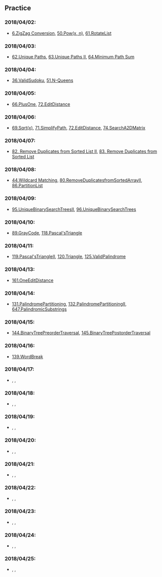 ## Practice

### 2018/04/02:
* [6.ZigZag Conversion](6.ZigZagConversion.md), [50.Pow(x, n)](50.Pow(x,n).md),  [61.RotateList](61.RotateList.md)


### 2018/04/03:
* [62.Unique Paths](62.UniquePaths.md), [63.Unique Paths II](63.UniquePathsII.md), [64.Minimum Path Sum](64.MinimumPathSum.md)


### 2018/04/04:
* [36.ValidSudoku](36.ValidSudoku.md), [51.N-Queens](51.N-Queens.md)

### 2018/04/05:
* [66.PlusOne](66.PlusOne.md), [72.EditDistance](72.EditDistance.md)

### 2018/04/06:
* [69.Sqrt(x)](69.Sqrt(x).md), [71.SimplifyPath](71.SimplifyPath.md), [72.EditDistance](72.EditDistance.md), [74.SearchA2DMatrix](74.SearchA2DMatrix.md)

### 2018/04/07:
* [82. Remove Duplicates from Sorted List II](82.RemoveDuplicatesfromSortedListII.md), [83. Remove Duplicates from Sorted List](83.RemoveDuplicatesfromSortedList.md)

### 2018/04/08:
* [44.Wildcard Matching](44.WildcardMatching.md), [80.RemoveDuplicatesfromSortedArrayII](80.RemoveDuplicatesfromSortedArrayII.md), [86.PartitionList](86.PartitionList.md)

### 2018/04/09:
* [95.UniqueBinarySearchTreesII](95.UniqueBinarySearchTreesII.md), [96.UniqueBinarySearchTrees](96.UniqueBinarySearchTrees.md)

### 2018/04/10:
* [89.GrayCode](89.GrayCode.md), [118.Pascal'sTriangle](118.Pascal'sTriangle.md)

### 2018/04/11:
* [119.Pascal'sTriangleII](119.Pascal'sTriangleII.md), [120.Triangle](120.Triangle.md), [125.ValidPalindrome](125.ValidPalindrome.md)

### 2018/04/13:
* [161.OneEditDistance](161.OneEditDistance.md)

### 2018/04/14:
* [131.PalindromePartitioning](131.PalindromePartitioning.md), [132.PalindromePartitioningII](132.PalindromePartitioningII.md), [647.PalindromicSubstrings](647.PalindromicSubstrings.md)

### 2018/04/15:
* [144.BinaryTreePreorderTraversal](144.BinaryTreePreorderTraversal.md), [145.BinaryTreePostorderTraversal](145.BinaryTreePostorderTraversal.md)

### 2018/04/16:
* [139.WordBreak](139.WordBreak.md)

### 2018/04/17:
* [](), [](), []()

### 2018/04/18:
* [](), [](), []()

### 2018/04/19:
* [](), [](), []()

### 2018/04/20:
* [](), [](), []()

### 2018/04/21:
* [](), [](), []()

### 2018/04/22:
* [](), [](), []()

### 2018/04/23:
* [](), [](), []()

### 2018/04/24:
* [](), [](), []()

### 2018/04/25:
* [](), [](), []()
